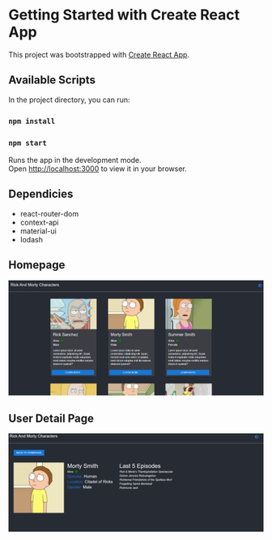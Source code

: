 # Getting Started with Create React App

This project was bootstrapped with [Create React App](https://github.com/facebook/create-react-app).

## Available Scripts

In the project directory, you can run:

### `npm install`

### `npm start`

Runs the app in the development mode.\
Open [http://localhost:3000](http://localhost:3000) to view it in your browser.

## Dependicies

- react-router-dom
- context-api
- material-ui
- lodash

## Homepage

<img src='/public/images/rick-and-morty-1.png'>

## User Detail Page

<img src='/public/images/rick-and-morty-2.png'>
